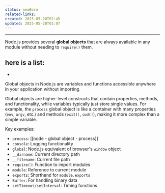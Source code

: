 ```yaml
---
status: newBorn
related-links: 
created: 2025-05-28T02:45
updated: 2025-05-28T03:07
---
```

---

Node.js provides several **global objects** that are always available in any module without needing to `require()` them.

here is a list:
- 
- 


Global objects in Node.js are variables and functions accessible anywhere in your application without importing.

Global objects are higher-level constructs that contain properties, methods, and functionality, while variables typically just store single values. For example, the `process` global object is like a container with many properties (`env`, `argv`, etc.) and methods (`exit()`, `cwd()`), making it more complex than a simple variable.

Key examples:

- `process`: [[node - global object - process]]
- `console`: Logging functionality
- `global`: Node.js equivalent of browser's `window` object
- `__dirname`: Current directory path
- `__filename`: Current file path
- `require()`: Function to import modules
- `module`: Reference to current module
- `exports`: Shorthand for `module.exports`
- `Buffer`: For handling binary data
- `setTimeout/setInterval`: Timing functions